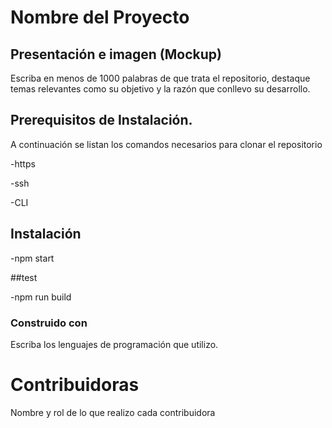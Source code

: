 # Nombre del Proyecto   

## Presentación e imagen (Mockup) 

Escriba en menos de 1000 palabras de que trata el repositorio, destaque temas relevantes como su objetivo y la razón que conllevo su desarrollo.  

## Prerequisitos de Instalación.  

A continuación se listan los comandos  necesarios para clonar el repositorio 

-https 

-ssh 

-CLI 

## Instalación 

-npm start 

##test 

-npm run build  

### Construido con 

Escriba los lenguajes de programación que utilizo. 

 

# Contribuidoras 

Nombre y rol de lo que realizo cada contribuidora 
